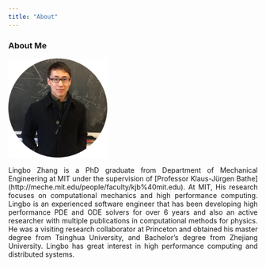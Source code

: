 ```yaml
---
title: "About"
---
```


### About Me
<img src="/assets/LingboZhang.png" alt="drawing" width="200"/>
<p align="justify">
Lingbo Zhang is a PhD graduate from Department of Mechanical Engineering at MIT under the supervision of [Professor Klaus-Jürgen Bathe](http://meche.mit.edu/people/faculty/kjb%40mit.edu). At MIT, His research focuses on computational mechanics and high performance computing. Lingbo is an experienced software engineer that has been developing high performance PDE and ODE solvers for over 6 years and also an active researcher with multiple publications in computational methods for physics. He was a visiting research collaborator at Princeton and obtained his master degree from Tsinghua University, and Bachelor’s degree from Zhejiang University. Lingbo has great interest in high performance computing and distributed systems.
</p>


